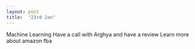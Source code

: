 ```yaml
---
layout: post
title:  "23rd Jan"
---
```


Machine Learning
Have a call with Arghya and have a review
Learn more about amazon fba

